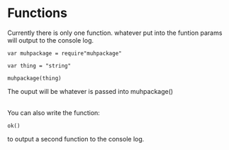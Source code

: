 # Functions
Currently there is only one function. whatever put into the funtion params will output to the console log.
```
var muhpackage = require"muhpackage"

var thing = "string"

muhpackage(thing)
```

The ouput will be whatever is passed into muhpackage()


<br>
You can also write the function:

```
ok()
```
to output a second function to the console log.